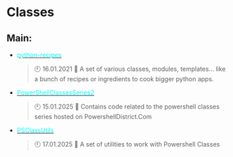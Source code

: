 # Classes

## Main:
- [<span style="color:cyan">python-recipes</span>](https://github.com/Thamielis/python-recipes)
	> :clock10: 16.01.2021
	> :memo: A set of various classes, modules, templates... like a bunch of recipes or ingredients to cook bigger python apps. 
- [<span style="color:cyan">PowerShellClassesSeries2</span>](https://github.com/In-Pro-Org/PowerShellClassesSeries2)
	> :clock10: 15.01.2025
	> :memo: Contains code related to the powershell classes series hosted on PowershellDistrict.Com 
- [<span style="color:cyan">PSClassUtils</span>](https://github.com/In-Pro-Org/PSClassUtils)
	> :clock10: 17.01.2025
	> :memo: A set of utilities to work with Powershell Classes

